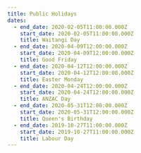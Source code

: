 ```yaml
---
title: Public Holidays
dates:
  - end_date: 2020-02-05T11:00:00.000Z
    start_date: 2020-02-05T11:00:00.000Z
    title: Waitangi Day
  - end_date: 2020-04-09T12:00:00.000Z
    start_date: 2020-04-09T12:00:00.000Z
    title: Good Friday
  - end_date: 2020-04-12T12:00:00.000Z
    start_date: 2020-04-12T12:00:00.000Z
    title: Easter Monday
  - end_date: 2020-04-24T12:00:00.000Z
    start_date: 2020-04-24T12:00:00.000Z
    title: ANZAC Day
  - end_date: 2020-05-31T12:00:00.000Z
    start_date: 2020-05-31T12:00:00.000Z
    title: Queen's Birthday
  - end_date: 2019-10-27T11:00:00.000Z
    start_date: 2019-10-27T11:00:00.000Z
    title: Labour Day
---
```


